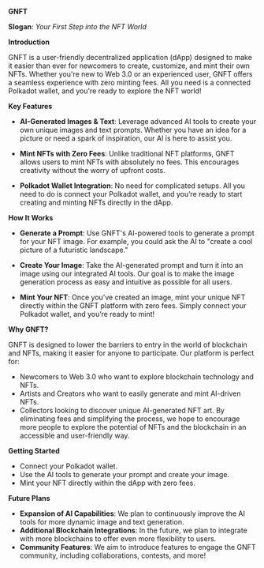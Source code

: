 **GNFT**

**Slogan**: *Your First Step into the NFT World*

**Introduction**

GNFT is a user-friendly decentralized application (dApp) designed to make it easier than ever for newcomers to create, customize, and mint their own NFTs. Whether you're new to Web 3.0 or an experienced user, GNFT offers a seamless experience with zero minting fees. All you need is a connected Polkadot wallet, and you're ready to explore the NFT world!

**Key Features**
- **AI-Generated Images & Text**: Leverage advanced AI tools to create your own unique images and text prompts. Whether you have an idea for a picture or need a spark of inspiration, our AI is here to assist you.

- **Mint NFTs with Zero Fees**: Unlike traditional NFT platforms, GNFT allows users to mint NFTs with absolutely no fees. This encourages creativity without the worry of upfront costs.

- **Polkadot Wallet Integration**: No need for complicated setups. All you need to do is connect your Polkadot wallet, and you’re ready to start creating and minting NFTs directly in the dApp.

**How It Works**

- **Generate a Prompt**: Use GNFT's AI-powered tools to generate a prompt for your NFT image. For example, you could ask the AI to "create a cool picture of a futuristic landscape."

- **Create Your Image**: Take the AI-generated prompt and turn it into an image using our integrated AI tools. Our goal is to make the image generation process as easy and intuitive as possible for all users.

- **Mint Your NFT**: Once you’ve created an image, mint your unique NFT directly within the GNFT platform with zero fees. Simply connect your Polkadot wallet, and you’re ready to mint!

**Why GNFT?**

GNFT is designed to lower the barriers to entry in the world of blockchain and NFTs, making it easier for anyone to participate. Our platform is perfect for:

- Newcomers to Web 3.0 who want to explore blockchain technology and NFTs.
- Artists and Creators who want to easily generate and mint AI-driven NFTs.
- Collectors looking to discover unique AI-generated NFT art.
By eliminating fees and simplifying the process, we hope to encourage more people to explore the potential of NFTs and the blockchain in an accessible and user-friendly way.

**Getting Started**
- Connect your Polkadot wallet.
- Use the AI tools to generate your prompt and create your image.
- Mint your NFT directly within the dApp with zero fees.

**Future Plans**
- **Expansion of AI Capabilities**: We plan to continuously improve the AI tools for more dynamic image and text generation.
- **Additional Blockchain Integrations**: In the future, we plan to integrate with more blockchains to offer even more flexibility to users.
- **Community Features**: We aim to introduce features to engage the GNFT community, including collaborations, contests, and more!

